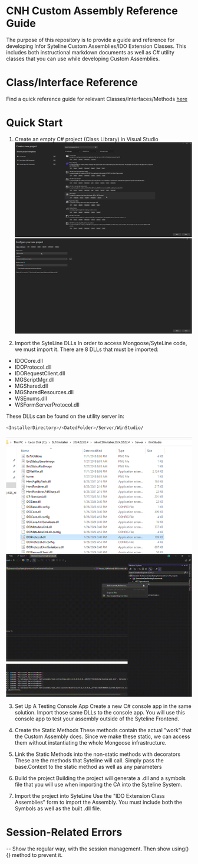# CNH Custom Assembly Reference Guide

The purpose of this repository is to provide a guide and reference for developing Infor Syteline Custom Assemblies/IDO Extension Classes.
This includes both instructional markdown documents as well as C# utility classes that you can use while developing Custom Assemblies.

# Class/Interface Reference

Find a quick reference guide for relevant Classes/Interfaces/Methods [here]('./reference.md')

# Quick Start

1. Create an empty C# project (Class Library) in Visual Studio
![Create a class library](./images/newproject.png "Create a new project")
![Name your project](./images/newproject_name.png "Name the project")

2. Import the SyteLine DLLs
In order to access Mongoose/SyteLine code, we must import it. There are 8 DLLs that must be imported:
- IDOCore.dll 
- IDOProtocol.dll 
- IDORequestClient.dll 
- MGScriptMgr.dll 
- MGShared.dll 
- MGSharedResources.dll 
- WSEnums.dll 
- WSFormServerProtocol.dll 

These DLLs can be found on the utility server in:
```sh
<InstallerDirectory>/<DatedFolder>/Server/WinStudio/
```

![Get the DLL from the server](./images/dll_location.png "Find the DLLs")
![Import the DLL](./images/importthedll.gif "Import the DLL")

3. Set Up A Testing Console App
Create a new C# console app in the same solution. Import those same DLLs to the console app. You will use this console app to test your assembly outside of the Syteline Frontend.

4. Create the Static Methods
These methods contain the actual "work" that the Custom Assembly does. Since we make 
these static, we can access them without instantiating the whole Mongoose infrastructure.

5. Link the Static Methods into the non-static methods with decorators
These are the methods that Syteline will call. Simply pass the base.Context to the static method as well as any parameters 

6. Build the project
Building the project will generate a .dll and a symbols file that you will use when importing the CA into the Syteline System.

7. Import the project into SyteLine 
Use the "IDO Extension Class Assemblies" form to import the Assembly. You must include 
both the Symbols as well as the built .dll file.



# Session-Related Errors
-- Show the regular way, with the session management. Then show using(){} method to prevent it.
